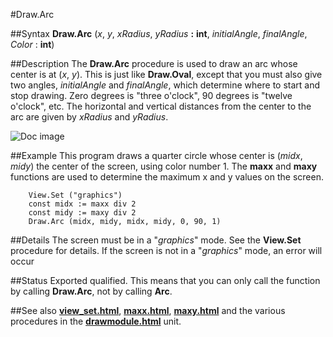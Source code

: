 
#Draw.Arc

##Syntax
**Draw.Arc** (_x_, _y_, _xRadius_, _yRadius_ **:** **int**, 
_initialAngle_, _finalAngle_, _Color_ : **int**)




##Description
The **Draw.Arc** procedure is used to draw an arc whose center is at (_x_, _y_). This is just like **Draw.Oval**, except that you must also give two angles, _initialAngle_ and _finalAngle_, which determine where to start and stop drawing. Zero degrees is "three o'clock", 90 degrees is "twelve o'clock", etc. The horizontal and vertical distances from the center to the arc are given by _xRadius_ and _yRadius_.

![Doc image](draw_arc01.gif)


##Example
This program draws a quarter circle whose center is (_midx_, _midy_) the center of the screen, using color number 1. The **maxx** and **maxy** functions are used to determine the maximum x and y values on the screen.


        View.Set ("graphics")
        const midx := maxx div 2
        const midy := maxy div 2
        Draw.Arc (midx, midy, midx, midy, 0, 90, 1)
##Details
The screen must be in a "_graphics_" mode. See the **View.Set** procedure for details. If the screen is not in a "_graphics_" mode, an error will occur



##Status
Exported qualified.
This means that you can only call the function by calling **Draw.Arc**, not by calling **Arc**.



##See also
**[view_set.html](View.Set)**, **[maxx.html](maxx)**, **[maxy.html](maxy)** and the various procedures in the **[drawmodule.html](Draw)** unit.


